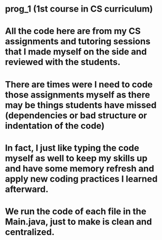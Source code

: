 # prog_1 (1st course in CS curriculum)

# All the code here are from my CS assignments and tutoring sessions that I made myself on the side and reviewed with the students.

# There are times were I need to code those assignments myself as there may be things students have missed (dependencies or bad structure or indentation of the code)

# In fact, I just like typing the code myself as well to keep my skills up and have some memory refresh and apply new coding practices I learned afterward.

# We run the code of each file in the Main.java, just to make is clean and centralized.